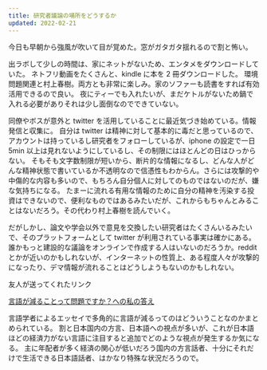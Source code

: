 ```yaml
---
title: 研究者議論の場所をどうするか
updated: 2022-02-21
---
```


今日も早朝から強風が吹いて目が覚めた。窓がガタガタ揺れるので割と怖い。

出ラボして少しの時間は、家にネットがないため、エンタメをダウンロードしていた。
ネトフリ動画をたくさんと、kindle に本を 2 冊ダウンロードした。
環境問題関連と村上春樹。両方とも非常に楽しみ。家のソファーも読書をすれば有効活用できるので良い。
夜にティーでも入れたいが、まだケトルがないため鍋で入れる必要がありそれは少し面倒なのでできていない。

同僚やボスが意外と twitter を活用していることに最近気づき始めている。情報発信と収集に。
自分は twitter は精神に対して基本的に毒だと思っているので、アカウントは持っているし研究者をフォローしているが、iphone の設定で一日 5min 以上は見れないようにしているし、その制限にはほとんどの日はひっからない。
そもそも文字数制限が短いから、断片的な情報になるし、どんな人がどんな精神状態で書いているか不透明なので信憑性もわからん。さらには攻撃的や中傷的な内容も多いので、もちろん自分個人に対してのものではないのだが、嫌な気持ちになる。
たまーに流れる有用な情報のために自分の精神を汚染する投資はできないので、便利なものではあるみたいだが、これからもちゃんとみることはないだろう。その代わり村上春樹を読んでいく。

だがしかし、論文や学会以外で意見を交換したい研究者はたくさんいるみたいで、そのプラットフォームとして twitter が利用されている事実は確かにある。誰かもっと建設的な議論をオンラインで作成する人はいないのだろうか。reddit とかが近いのかもしれないが、インターネットの性質上、ある程度人々が攻撃的になったり、デマ情報が流れることはどうしようもないのかもしれない。


友人が送ってくれたリンク

[言語が減ることって問題ですか？への私の答え](https://note.com/lingfieldwork/n/nefd96c0b8e71)

言語学者によるエッセイで多角的に言語が減るってのはどういうことなのかまとめられている。
割と日本国内の方言、日本語への視点が多いが、これが日本語ほどの経済力がない言語に注目すると追加でどのような視点が発生するか気になる。
主に年配者が多く経済の関心が低いだろう国内の方言話者、十分にそれだけで生活できる日本語話者、はかなり特殊な状況だろうので。
